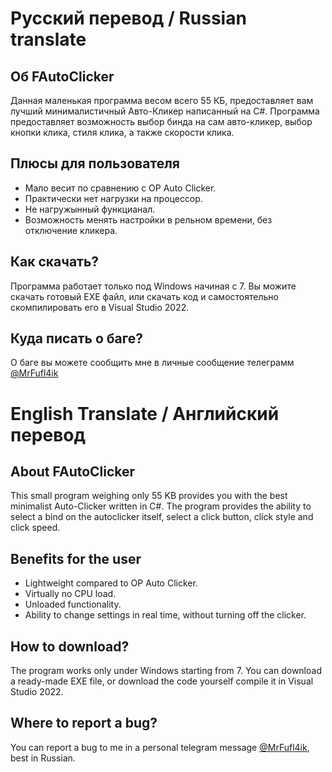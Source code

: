 # Русский перевод / Russian translate
## Об FAutoClicker
Данная маленькая программа весом всего 55 КБ, предоставляет вам лучший минималистичный Авто-Кликер написанный на C#.
Программа предоставляет возможность выбор бинда на сам авто-кликер, выбор кнопки клика, стиля клика, а также скорости клика.

## Плюсы для пользователя
+ Мало весит по сравнению с OP Auto Clicker.
+ Практически нет нагрузки на процессор.
+ Не нагружынный функцианал.
+ Возможность менять настройки в рельном времени, без отключение кликера.

## Как скачать?
Программа работает только под Windows начиная с 7. Вы можите скачать готовый EXE файл, или скачать код и самостоятельно
скомпилировать его в Visual Studio 2022.

## Куда писать о баге?
О баге вы можете сообщить мне в личные сообщение телеграмм [@MrFufl4ik](https://t.me/MrFufl4ik)

# English Translate / Английский перевод
## About FAutoClicker
This small program weighing only 55 KB provides you with the best minimalist Auto-Clicker written in C#.
The program provides the ability to select a bind on the autoclicker itself, select a click button, click style and click speed.

## Benefits for the user
+ Lightweight compared to OP Auto Clicker.
+ Virtually no CPU load.
+ Unloaded functionality.
+ Ability to change settings in real time, without turning off the clicker.

## How to download?
The program works only under Windows starting from 7. You can download a ready-made EXE file, or download the code yourself
compile it in Visual Studio 2022.

## Where to report a bug?
You can report a bug to me in a personal telegram message [@MrFufl4ik](https://t.me/MrFufl4ik), best in Russian.

